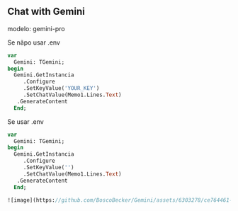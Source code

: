 ## Chat with Gemini

modelo: gemini-pro

Se nãpo usar .env
```pas
var
  Gemini: TGemini;
begin
  Gemini.GetInstancia
     .Configure
     .SetKeyValue('YOUR_KEY')
     .SetChatValue(Memo1.Lines.Text)
   .GenerateContent  
  End;
 ```

Se usar .env
```pas
var
  Gemini: TGemini;
begin
  Gemini.GetInstancia
     .Configure
     .SetKeyValue('')
     .SetChatValue(Memo1.Lines.Text)
   .GenerateContent  
  End;

![image](https://github.com/BoscoBecker/Gemini/assets/6303278/ce764461-8965-4893-83b5-f9451245c3ab)

